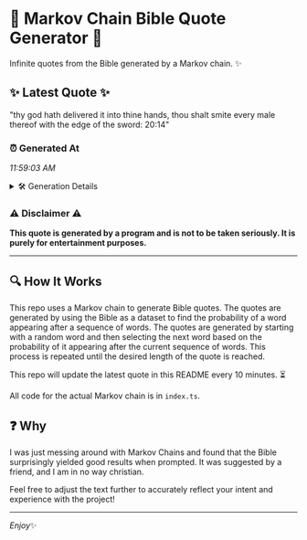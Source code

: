 # 📖 Markov Chain Bible Quote Generator 📖

Infinite quotes from the Bible generated by a Markov chain. ✨

## ✨ Latest Quote ✨
"thy god hath delivered it into thine hands, thou shalt smite every male thereof with the edge of the sword: 20:14"

### ⏰ Generated At
*11:59:03 AM*

<details>
    <summary>🛠️ Generation Details</summary>
    <p>
        <strong>🌱 Seed:</strong> thy<br>
        <strong>🔄 Iterations:</strong> 20<br>
        <strong>📜 Context History:</strong><br>[ thy ]: god<br>[ thy, god ]: hath<br>[ thy, god, hath ]: delivered<br>[ thy, god, hath, delivered ]: it<br>[ thy, god, hath, delivered, it ]: into<br>[ thy, god, hath, delivered, it, into ]: thine<br>[ god, hath, delivered, it, into, thine ]: hands,<br>[ hath, delivered, it, into, thine, hands, ]: thou<br>[ delivered, it, into, thine, hands,, thou ]: shalt<br>[ it, into, thine, hands,, thou, shalt ]: smite<br>[ into, thine, hands,, thou, shalt, smite ]: every<br>[ thine, hands,, thou, shalt, smite, every ]: male<br>[ hands,, thou, shalt, smite, every, male ]: thereof<br>[ thou, shalt, smite, every, male, thereof ]: with<br>[ shalt, smite, every, male, thereof, with ]: the<br>[ smite, every, male, thereof, with, the ]: edge<br>[ every, male, thereof, with, the, edge ]: of<br>[ male, thereof, with, the, edge, of ]: the<br>[ thereof, with, the, edge, of, the ]: sword:<br>[ with, the, edge, of, the, sword: ]: 20:14<br>
    </p>
</details>

### ⚠️ Disclaimer ⚠️
**This quote is generated by a program and is not to be taken seriously. It is purely for entertainment purposes.**

---

## 🔍 How It Works

This repo uses a Markov chain to generate Bible quotes. The quotes are generated by using the Bible as a dataset to find the probability of a word appearing after a sequence of words. The quotes are generated by starting with a random word and then selecting the next word based on the probability of it appearing after the current sequence of words. This process is repeated until the desired length of the quote is reached.

This repo will update the latest quote in this README every 10 minutes. ⏳

All code for the actual Markov chain is in `index.ts`.

## ❓ Why

I was just messing around with Markov Chains and found that the Bible surprisingly yielded good results when prompted. 
It was suggested by a friend, and I am in no way christian.

Feel free to adjust the text further to accurately reflect your intent and experience with the project!

---

*Enjoy*✨
